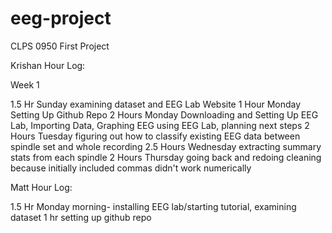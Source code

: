 # eeg-project
CLPS 0950 First Project

Krishan Hour Log:

Week 1

1.5 Hr Sunday examining dataset and EEG Lab Website
1 Hour Monday Setting Up Github Repo
2 Hours Monday Downloading and Setting Up EEG Lab, Importing Data, Graphing EEG using EEG Lab, planning next steps
2 Hours Tuesday figuring out how to classify existing EEG data between spindle set and whole recording
2.5 Hours Wednesday extracting summary stats from each spindle
2 Hours Thursday going back and redoing cleaning because initially included commas didn't work numerically


Matt Hour Log:

1.5 Hr Monday morning- installing EEG lab/starting tutorial, examining dataset
1 hr setting up github repo